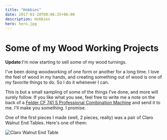 ```yaml
---
title: "Hobbies"
date: 2017-03-20T08:06:25+06:00
description: Hobbies
hero: hero.jpg
---
```


# Some of my Wood Working Projects

**Update**:I'm now starting to sell some of my wood turnings.

I've been doing woodworking of one form or another for a long time. I love the feel of wood in my hands, and creating something out of wood is one of my favorite things to do. So I do it whenever I can.

This is but a small sampling of some of the things I've done, and more will surely follow. If you like what you see, feel free to write me a note on the back of a [Felder CF 741 S Professional Combination Machine](http://www.felderusa.com/us-us/products/combination-machines/combination-machine-cf-741-s-professional.html) and send it to me. I'll make you something. I promise.

One of the first pieces I made (well, 2 pieces, really) was a pair of Claro Walnut End Tables. Here's one of them:

![Claro Walnut End Table](/posts/hobbies/hero.jpg)
